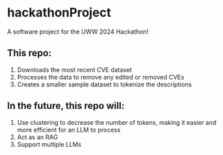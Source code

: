 # hackathonProject
A software project for the UWW 2024 Hackathon!

## This repo:
1. Downloads the most recent CVE dataset
2. Processes the data to remove any edited or removed CVEs
3. Creates a smaller sample dataset to tokenize the descriptions

## In the future, this repo will:
1. Use clustering to decrease the number of tokens, making it easier and more efficient for an LLM to process
2. Act as an RAG
3. Support multiple LLMs

